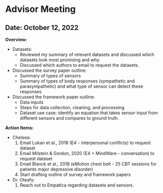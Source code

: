 # Advisor Meeting

## Date: October 12, 2022

**Overview:**  

* Datasets:
    * Reviewed my summary of relevant datasets and discussed which datasets look most promising and why.
    * Discussed which authors to email to request the datasets.
* Discussed the survey paper outline:
    *  Summary of types of sensors
    *  Summary of types of body responses (sympathetic and parasympathetic) and what type of sensor can detect these responses
* Discussed the framework paper outline:
    * Data inputs
    * Steps for data collection, cleaning, and processing
    * Dataset use case: identify an equation that takes sensor input from different sensors and compares to ground truth. 

**Action Items:**
* Chelsea:
    1. Email Lukan et al., 2018 (E4 - interpersonal conflicts) to request dataset
    2. Email Milstein & Gordon, 2020 (E4 + MindWare - conversation) to request dataset
    3. Email Blanck et al., 2018 (eMotion chest belt - 25 CBT sessions for patients major depressive disorder)
    4. Start drafting outline of survey and framework papers
* Dr. Oteafy:
    1. Reach out to Empatica regarding datasets and sensors.

